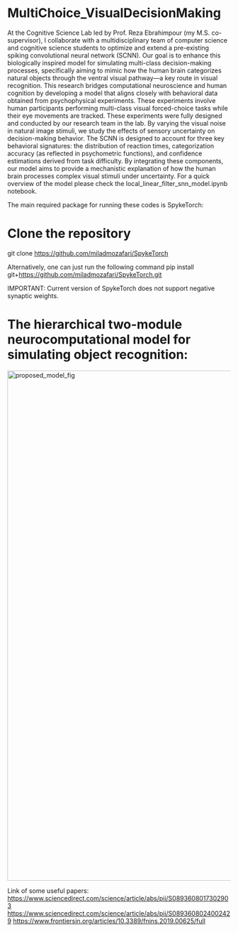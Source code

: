 # MultiChoice_VisualDecisionMaking

At the Cognitive Science Lab led by Prof. Reza Ebrahimpour (my M.S. co-supervisor), I collaborate with a multidisciplinary team of computer science and cognitive science students to optimize and extend a pre-existing spiking convolutional neural network (SCNN). Our goal is to enhance this biologically inspired model for simulating multi-class decision-making processes, specifically aiming to mimic how the human brain categorizes natural objects through the ventral visual pathway—a key route in visual recognition.
This research bridges computational neuroscience and human cognition by developing a model that aligns closely with behavioral data obtained from psychophysical experiments. These experiments involve human participants performing multi-class visual forced-choice tasks while their eye movements are tracked. These experiments were fully designed and conducted by our research team in the lab. By varying the visual noise in natural image stimuli, we study the effects of sensory uncertainty on decision-making behavior.
The SCNN is designed to account for three key behavioral signatures: the distribution of reaction times, categorization accuracy (as reflected in psychometric functions), and confidence estimations derived from task difficulty. By integrating these components, our model aims to provide a mechanistic explanation of how the human brain processes complex visual stimuli under uncertainty.
For a quick overview of the model please check the local_linear_filter_snn_model.ipynb notebook.

The main required package for running these codes is SpykeTorch:
# Clone the repository
git clone https://github.com/miladmozafari/SpykeTorch

Alternatively, one can just run the following command
pip install git+https://github.com/miladmozafari/SpykeTorch.git

IMPORTANT: Current version of SpykeTorch does not support negative synaptic weights.

# The hierarchical two-module neurocomputational model for simulating object recognition:
<img width="2044" height="1150" alt="proposed_model_fig" src="https://github.com/user-attachments/assets/d32ba45d-64a8-4384-8dd6-642a35fc7d65" />

Link of some useful papers:
https://www.sciencedirect.com/science/article/abs/pii/S0893608017302903
https://www.sciencedirect.com/science/article/abs/pii/S0893608024002429
https://www.frontiersin.org/articles/10.3389/fnins.2019.00625/full
